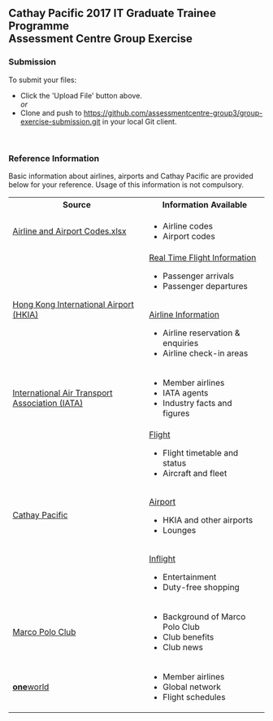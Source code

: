 ## Cathay Pacific 2017 IT Graduate Trainee Programme <br/>Assessment Centre Group Exercise


### Submission
To submit your files:
- Click the 'Upload File' button above.
<br/>*or* 
- Clone and push to https://github.com/assessmentcentre-group3/group-exercise-submission.git in your local Git client.

<br/>

### Reference Information
Basic information about airlines, airports and Cathay Pacific are provided below for your reference. Usage of this information is not compulsory.
<table>
  <tbody>
    <!-- Row -->
    <tr>
      <th>Source</th>
      <th>Information Available</th>
    </tr>
    <!-- Row -->
    <tr>
    <td><a href='https://github.com/assessmentcentre-group3/group-exercise-submission/raw/master/Reference%20Info%20-%20Airline%20and%20Airport%20Codes.xlsx'>Airline and Airport Codes.xlsx</a></td>
      <td>
        <ul>
          <li>Airline codes</li>
          <li>Airport codes</li>
        </ul>
      </td>
    </tr>
    <!-- Row -->
    <tr>
    <td><a href='http://www.hongkongairport.com/'>Hong Kong International Airport (HKIA)</a></td>
      <td>
      <a href='http://www.hongkongairport.com/flightinfo/eng/chkfltarr.html'>Real Time Flight Information</a>
        <ul>
          <li>Passenger arrivals</li>
          <li>Passenger departures</li>
        </ul>
        <br/>
        <a href='http://www.hongkongairport.com/eng/flight/airline-information/enquiry.html'>Airline Information</a>
        <ul>
          <li>Airline reservation &AMP; enquiries</li>
          <li>Airline check-in areas</li>
        </ul>
      </td>
    </tr>
    <!-- Row -->
    <tr>
    <td><a href='http://www.iata.org'>International Air Transport Association (IATA)</a></td>
      <td>
        <ul>
          <li>Member airlines</li>
          <li>IATA agents</li>
          <li>Industry facts and figures</li>
        </ul>
      </td>
    </tr>
    <!-- Row -->
    <tr>
    <td><a href='http://www.cathaypacific.com'>Cathay Pacific</a></td>
      <td>
        <a href='http://www.cathaypacific.com/cx/en_HK/travel-information/flight.html'>Flight</a>
        <ul>
          <li>Flight timetable and status</li>
          <li>Aircraft and fleet</li>
        </ul>
        <br/>
        <a href='http://www.cathaypacific.com/cx/en_HK/travel-information/airport.html'>Airport</a>
        <ul>
          <li>HKIA and other airports</li>
          <li>Lounges</li>
        </ul>
        <br/>
        <a href='http://www.cathaypacific.com/cx/en_HK/travel-information/inflight.html'>Inflight</a>
        <ul>
          <li>Entertainment</li>
          <li>Duty-free shopping</li>
        </ul>
      </td>
    </tr>  
     <!-- Row -->
    <tr>
    <td><a href='https://www.cathaypacific.com/cx/en_HK/frequent-flyers/about-the-club/introduction.html'>Marco Polo Club</a></td>
      <td>
        <ul>
          <li>Background of Marco Polo Club</li>
          <li>Club benefits</li>
          <li>Club news</li>
        </ul>
      </td>
    </tr>
    <!-- Row -->
    <tr>
    <td><a href='https://www.oneworld.com/member-airlines/overview'><b>one</b>world</a></td>
      <td>
        <ul>
          <li>Member airlines</li>
          <li>Global network</li>
          <li>Flight schedules</li>
        </ul>
      </td>
    </tr>
  </tbody>
</table>

